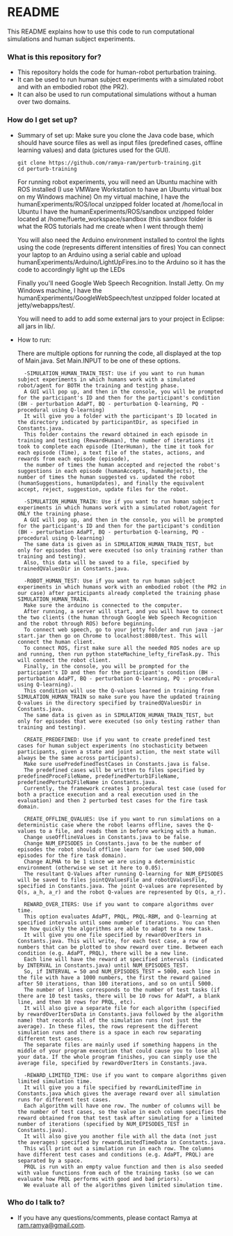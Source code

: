 # README #

This README explains how to use this code to run computational simulations and human subject experiments.

### What is this repository for? ###

* This repository holds the code for human-robot perturbation training.
* It can be used to run human subject experiments with a simulated robot and with an embodied robot (the PR2).
* It can also be used to run computational simulations without a human over two domains.

### How do I get set up? ###

* Summary of set up:
	Make sure you clone the Java code base, which should have source files as well as input files (predefined cases, offline learning values) and data (pictures used for the GUI).

	```
	git clone https://github.com/ramya-ram/perturb-training.git
	cd perturb-training
	```
	
	For running robot experiments, you will need an Ubuntu machine with ROS installed (I use VMWare Workstation to have an Ubuntu virtual box on my Windows machine)
	On my virtual machine, I have the humanExperiments/ROS/local unzipped folder located at /home/local in Ubuntu
	I have the humanExperiments/ROS/sandbox unzipped folder located at /home/fuerte_workspace/sandbox (this sandbox folder is what the ROS tutorials had me create when I went through them)
	
	You will also need the Arduino environment installed to control the lights using the code (represents different intensities of fires)
	You can connect your laptop to an Arduino using a serial cable and upload humanExperiments/Arduino/LightUpFires.ino to the Arduino so it has the code to accordingly light up the LEDs
	
	Finally you'll need Google Web Speech Recognition. Install Jetty. On my Windows machine, I have the humanExperiments/GoogleWebSpeech/test unzipped folder located at jetty/webapps/test/.

	You will need to add to add some external jars to your project in Eclipse: all jars in lib/.
	
* How to run:

	There are multiple options for running the code, all displayed at the top of Main.java. Set Main.INPUT to be one of these options.
	
		-SIMULATION_HUMAN_TRAIN_TEST: Use if you want to run human subject experiments in which humans work with a simulated robot/agent for BOTH the training and testing phase.
		A GUI will pop up, and then in the console, you will be prompted for the participant's ID and then for the participant's condition (BH - perturbation AdaPT, BQ - perturbation Q-learning, PQ - procedural using Q-learning)
		It will give you a folder with the participant's ID located in the directory indicated by participantDir, as specified in Constants.java.
		This folder contains the reward obtained in each episode in training and testing (RewardHuman), the number of iterations it took to complete each episode (IterHuman), the time it took for each episode (Time), a text file of the states, actions, and rewards from each episode (episode), 
		the number of times the human accepted and rejected the robot's suggestions in each episode (humanAccepts, humanRejects), the number of times the human suggested vs. updated the robot (humanSuggestions, humanUpdates), and finally the equivalent accept, reject, suggestion, update files for the robot.
		
		-SIMULATION_HUMAN_TRAIN: Use if you want to run human subject experiments in which humans work with a simulated robot/agent for ONLY the training phase.
		A GUI will pop up, and then in the console, you will be prompted for the participant's ID and then for the participant's condition (BH - perturbation AdaPT, BQ - perturbation Q-learning, PQ - procedural using Q-learning)
		The same data is given as in SIMULATION_HUMAN_TRAIN_TEST, but only for episodes that were executed (so only training rather than training and testing).
		Also, this data will be saved to a file, specified by trainedQValuesDir in Constants.java.
		
		-ROBOT_HUMAN_TEST: Use if you want to run human subject experiments in which humans work with an embodied robot (the PR2 in our case) after participants already completed the training phase SIMULATION_HUMAN_TRAIN.
		Make sure the arduino is connected to the computer.
		After running, a server will start, and you will have to connect the two clients (the human through Google Web Speech Recognition and the robot through ROS) before beginning.
		To connect web speech, go to your jetty folder and run java -jar start.jar then go on Chrome to localhost:8080/test. This will connect the human client.
		To connect ROS, first make sure all the needed ROS nodes are up and running, then run python stateMachine_lefty_fireTask.py. This will connect the robot client.
		Finally, in the console, you will be prompted for the participant's ID and then for the participant's condition (BH - perturbation AdaPT, BQ - perturbation Q-learning, PQ - procedural using Q-learning).
		This condition will use the Q-values learned in training from SIMULATION_HUMAN_TRAIN so make sure you have the updated training Q-values in the directory specified by trainedQValuesDir in Constants.java.
		The same data is given as in SIMULATION_HUMAN_TRAIN_TEST, but only for episodes that were executed (so only testing rather than training and testing).

		CREATE_PREDEFINED: Use if you want to create predefined test cases for human subject experiments (no stochasticity between participants, given a state and joint action, the next state will always be the same across participants).
		Make sure usePredefinedTestCases in Constants.java is false.
		The predefined cases will be written to files specified by predefinedProceFileName, predefinedPerturb1FileName, predefinedPerturb2FileName in Constants.java. 
		Currently, the framework creates 1 procedural test case (used for both a practice execution and a real execution used in the evaluation) and then 2 perturbed test cases for the fire task domain.
		
		CREATE_OFFLINE_QVALUES: Use if you want to run simulations on a deterministic case where the robot learns offline, saves the Q-values to a file, and reads them in before working with a human.
		Change useOfflineValues in Constants.java to be false.
		Change NUM_EPISODES in Constants.java to be the number of episodes the robot should offline learn for (we used 500,000 episodes for the fire task domain).
		Change ALPHA to be 1 since we are using a deterministic environment (otherwise we set it here to 0.05).
		The resultant Q-Values after running Q-learning for NUM_EPISODES will be saved to files jointQValuesFile and robotQValuesFile, specified in Constants.java. The joint Q-values are represented by Q(s, a_h, a_r) and the robot Q-values are represented by Q(s, a_r).	
		
		REWARD_OVER_ITERS: Use if you want to compare algorithms over time.
		This option evaluates AdaPT, PRQL, PRQL-RBM, and Q-learning at specified intervals until some number of iterations. You can then see how quickly the algorithms are able to adapt to a new task.
		It will give you one file specified by rewardOverIters in Constants.java. This will write, for each test case, a row of numbers that can be plotted to show reward over time. Between each condition (e.g. AdaPT, PRQL), there will be a new line.
		Each line will have the reward at specified intervals (indicated by INTERVAL in Constants.java) until NUM_EPISODES_TEST.
		So, if INTERVAL = 50 and NUM_EPISODES_TEST = 5000, each line in the file with have a 1000 numbers, the first the reward gained after 50 iterations, than 100 iterations, and so on until 5000.
		The number of lines corresponds to the number of test tasks (if there are 10 test tasks, there will be 10 rows for AdaPT, a blank line, and then 10 rows for PRQL, etc).
		It will also give a separate file for each algorithm (specified by rewardOverItersData in Constants.java followed by the algorithm name) that records all of the simulation runs (not just the average). In these files, the rows represent the different simulation runs and there is a space in each row separating different test cases.
		The separate files are mainly used if something happens in the middle of your program execution that could cause you to lose all your data. If the whole program finishes, you can simply use the average file, specified by rewardOverIters in Constants.java.
		
		-REWARD_LIMITED_TIME: Use if you want to compare algorithms given limited simulation time.
		It will give you a file specified by rewardLimitedTime in Constants.java which gives the average reward over all simulation runs for different test cases.
		Each algorithm will have one row. The number of columns will be the number of test cases, so the value in each column specifies the reward obtained from that test task after simulating for a limited number of iterations (specified by NUM_EPISODES_TEST in Constants.java).
		It will also give you another file with all the data (not just the averages) specified by rewardLimitedTimeData in Constants.java.
		This will print out a simulation run in each row. The columns have different test cases and conditions (e.g. AdaPT, PRQL) are separated by a space.
		PRQL is run with an empty value function and then is also seeded with value functions from each of the training tasks (so we can evaluate how PRQL performs with good and bad priors).
		We evaluate all of the algorithms given limited simulation time.
		
### Who do I talk to? ###

* If you have any questions/comments, please contact Ramya at ram.ramya@gmail.com.